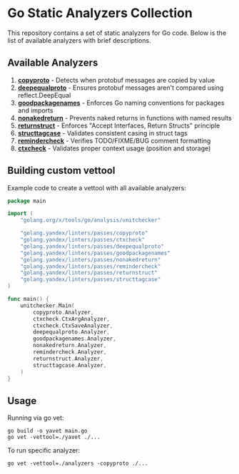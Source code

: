 # Go Static Analyzers Collection

This repository contains a set of static analyzers for Go code. Below is the list of available
analyzers with brief descriptions.

## Available Analyzers

1. **[copyproto](/passes/copyproto)** - Detects when protobuf messages are copied by value
2. **[deepequalproto](/passes/deepequalproto)** - Ensures protobuf messages aren't compared using
reflect.DeepEqual
3. **[goodpackagenames](/passes/goodpackagenames)** - Enforces Go naming conventions for packages and
imports
4. **[nonakedreturn](/passes/nonakedreturn)** - Prevents naked returns in functions with named
results
5. **[returnstruct](/passes/returnstruct)** - Enforces "Accept Interfaces, Return Structs" principle
6. **[structtagcase](/passes/structtagcase)** - Validates consistent casing in struct tags
7. **[remindercheck](/passes/remindercheck)** - Verifies TODO/FIXME/BUG comment formatting
8. **[ctxcheck](/passes/ctxcheck)** - Validates proper context usage (position and storage)

## Building custom vettool

Example code to create a vettool with all available analyzers:

```go
package main

import (
    "golang.org/x/tools/go/analysis/unitchecker"

    "golang.yandex/linters/passes/copyproto"
    "golang.yandex/linters/passes/ctxcheck"
    "golang.yandex/linters/passes/deepequalproto"
    "golang.yandex/linters/passes/goodpackagenames"
    "golang.yandex/linters/passes/nonakedreturn"
    "golang.yandex/linters/passes/remindercheck"
    "golang.yandex/linters/passes/returnstruct"
    "golang.yandex/linters/passes/structtagcase"
)

func main() {
    unitchecker.Main(
        copyproto.Analyzer,
        ctxcheck.CtxArgAnalyzer,
        ctxcheck.CtxSaveAnalyzer,
        deepequalproto.Analyzer,
        goodpackagenames.Analyzer,
        nonakedreturn.Analyzer,
        remindercheck.Analyzer,
        returnstruct.Analyzer,
        structtagcase.Analyzer,
    )
}
```

## Usage

Running via go vet:

```
go build -o yavet main.go
go vet -vettool=./yavet ./...
```

To run specific analyzer:

```
go vet -vettool=./analyzers -copyproto ./...
```
